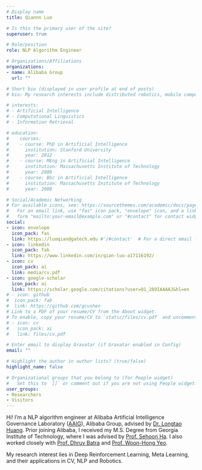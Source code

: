 ```yaml
---
# Display name
title: Qiannn Luo

# Is this the primary user of the site?
superuser: true

# Role/position
role: NLP Algorithm Engineer

# Organizations/Affiliations
organizations:
- name: Alibaba Group
  url: ""

# Short bio (displayed in user profile at end of posts)
# bio: My research interests include distributed robotics, mobile computing and programmable matter.

# interests:
# - Artificial Intelligence
# - Computational Linguistics
# - Information Retrieval

# education:
#    courses:
#    - course: PhD in Artificial Intelligence
#      institution: Stanford University
#      year: 2012
#    - course: MEng in Artificial Intelligence
#      institution: Massachusetts Institute of Technology
#      year: 2009
#    - course: BSc in Artificial Intelligence
#      institution: Massachusetts Institute of Technology
#      year: 2008

# Social/Academic Networking
# For available icons, see: https://sourcethemes.com/academic/docs/page-builder/#icons
#   For an email link, use "fas" icon pack, "envelope" icon, and a link in the
#   form "mailto:your-email@example.com" or "#contact" for contact widget.
social:
- icon: envelope
  icon_pack: fas
  link: https://luoqian@gatech.edu #'/#contact'  # For a direct email link, use "mailto:test@example.org".
- icon: linkedin
  icon_pack: fab
  link: https://www.linkedin.com/in/qian-luo-a17116192/
- icon: cv
  icon_pack: ai
  link: media/cv.pdf
- icon: google-scholar
  icon_pack: ai
  link: https://scholar.google.com/citations?user=O1_289IAAAAJ&hl=en
# - icon: github
#  icon_pack: fab
#  link: https://github.com/gcushen
# Link to a PDF of your resume/CV from the About widget.
# To enable, copy your resume/CV to `static/files/cv.pdf` and uncomment the lines below.
# - icon: cv
#   icon_pack: ai
#   link: files/cv.pdf

# Enter email to display Gravatar (if Gravatar enabled in Config)
email: ""

# Highlight the author in author lists? (true/false)
highlight_name: false

# Organizational groups that you belong to (for People widget)
#   Set this to `[]` or comment out if you are not using People widget.
user_groups:
- Researchers
- Visitors
---
```


Hi! I’m a NLP algorithm engineer at Alibaba Artificial Intelligence Governance Laboratory ([AAIG](https://s.alibaba.com/aaig)), Alibaba Group, advised by [Dr. Longtao Huang](https://scholar.google.com/citations?user=EQDfV9cAAAAJ&hl=zh-CN). Prior joining Alibaba, I received my M.S. Degree from Georgia Institute of Technology, where I was advised by [Prof. Sehoon Ha](https://www.cc.gatech.edu/~sha9/). I also worked closely with [Prof. Dhruv Batra](https://www.cc.gatech.edu/~dbatra/) and [Prof. Woon-Hong Yeo](https://www.me.gatech.edu/faculty/yeo).

My research interest lies in Deep Reinforcement Learning, Meta Learning, and their applications in CV, NLP and Robotics.
